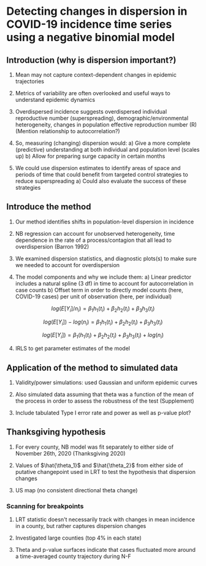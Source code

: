# Detecting changes in dispersion in COVID-19 incidence time series using a negative binomial model


## Introduction (why is dispersion important?)

1. Mean may not capture context-dependent changes in epidemic trajectories

2. Metrics of variability are often overlooked and useful ways to understand epidemic dynamics

2. Overdispersed incidence suggests overdispersed individual reproductive number (superspreading), demographic/environmental heterogeneity, changes in population effective reproduction number (R)
(Mention relationship to autocorrelation?)

4. So, measuring (changing) dispersion would:
 a) Give a more complete (predictive) understanding at both individual and population level (scales up)
 b) Allow for preparing surge capacity in certain months

5. We could use dispersion estimates to identify areas of space and periods of time that could benefit from targeted control strategies to reduce superspreading
 a) Could also evaluate the success of these strategies

## Introduce the method

1. Our method identifies shifts in population-level dispersion in incidence

2. NB regression can account for unobserved heterogeneity, time dependence in the rate of a process/contagion that all lead to overdispersion (Barron 1992)

3. We examined dispersion statistics, and diagnostic plots(s) to make sure we needed to account for overdispersion

3. The model components and why we include them:
  a) Linear predictor includes a natural spline (3 df) in time to account for autocorrelation in case counts
  b) Offset term in order to directly model counts (here, COVID-19 cases) per unit of observation (here, per individual)
  
  $$log(E[Y_i]/n_i) = \beta_1h_1(t_i) + \beta_2h_2(t_i) + \beta_3h_3(t_i)$$
  
  $$log(E[Y_i])-log(n_i) = \beta_1h_1(t_i) + \beta_2h_2(t_i) + \beta_3h_3(t_i)$$
  
  $$log(E[Y_i]) = \beta_1(h_1(t_i) + \beta_2h_2(t_i) + \beta_3h_3(t_i) + log(n_i)$$

4. IRLS to get parameter estimates of the model

## Application of the method to simulated data

1. Validity/power simulations: used Gaussian and uniform epidemic curves

2. Also simulated data assuming that theta was a function of the mean of the process in order to assess the robustness of the test (Supplement)

3. Include tabulated Type I error rate and power as well as p-value plot?

## Thanksgiving hypothesis

1. For every county, NB model was fit separately to either side of November 26th, 2020 (Thanksgiving 2020)

2. Values of $\hat{\theta_1}$ and $\hat{\theta_2}$ from either side of putative changepoint used in LRT
to test the hypothesis that dispersion changes 

3. US map (no consistent directional theta change)

### Scanning for breakpoints 

1. LRT statistic doesn't necessarily track with changes in mean incidence in a county, but rather captures dispersion changes

2. Investigated large counties (top 4% in each state)

2. Theta and p-value surfaces indicate that cases fluctuated more around a time-averaged county trajectory during N-F 




